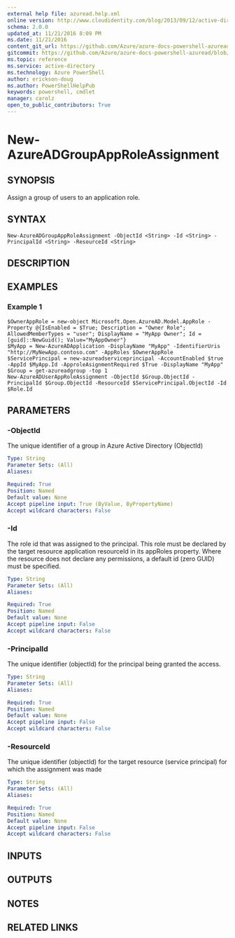 ```yaml
---
external help file: azuread.help.xml
online version: http://www.cloudidentity.com/blog/2013/09/12/active-directory-authentication-library-adal-v1-for-net-general-availability/
schema: 2.0.0
updated_at: 11/21/2016 8:09 PM
ms.date: 11/21/2016
content_git_url: https://github.com/Azure/azure-docs-powershell-azuread/blob/master/Azure%20AD%20Cmdlets/AzureAD/v2/New-AzureADGroupAppRoleAssignment.md
gitcommit: https://github.com/Azure/azure-docs-powershell-azuread/blob/e79870303c4a5b18f88c61a5fe206bd45af8c480/Azure%20AD%20Cmdlets/AzureAD/v2/New-AzureADGroupAppRoleAssignment.md
ms.topic: reference
ms.service: active-directory
ms.technology: Azure PowerShell
author: erickson-doug
ms.author: PowerShellHelpPub
keywords: powershell, cmdlet
manager: carolz
open_to_public_contributors: True
---
```


# New-AzureADGroupAppRoleAssignment

## SYNOPSIS
Assign a group of users to an application role.

## SYNTAX

```
New-AzureADGroupAppRoleAssignment -ObjectId <String> -Id <String> -PrincipalId <String> -ResourceId <String>
```

## DESCRIPTION

## EXAMPLES

### Example 1
```
$OwnerAppRole = new-object Microsoft.Open.AzureAD.Model.AppRole -Property @{IsEnabled = $True; Description = "Owner Role"; AllowedMemberTypes = "user"; DisplayName = "MyApp Owner"; Id = [guid]::NewGuid(); Value="MyAppOwner"} 
$MyApp = New-AzureADApplication -DisplayName "MyApp" -IdentifierUris "http://MyNewApp.contoso.com" -AppRoles $OwnerAppRole
$ServicePrincipal = new-azureadserviceprincipal -AccountEnabled $true -AppId $MyApp.Id -ApproleAsignmentRequired $True -DisplayName "MyApp"
$Group = get-azureadgroup -top 1
New-AzureADUserAppRoleAssignment -ObjectId $Group.ObjectId -PrincipalId $Group.ObjectId -ResourceId $ServicePrincipal.ObjectId -Id $Role.Id
```

## PARAMETERS

### -ObjectId
The unique identifier of a group in Azure Active Directory (ObjectId)

```yaml
Type: String
Parameter Sets: (All)
Aliases: 

Required: True
Position: Named
Default value: None
Accept pipeline input: True (ByValue, ByPropertyName)
Accept wildcard characters: False
```

### -Id
The role id that was assigned to the principal.
This role must be declared by the target resource application resourceId in its appRoles property.
Where the resource does not declare any permissions, a default id (zero GUID) must be specified.

```yaml
Type: String
Parameter Sets: (All)
Aliases: 

Required: True
Position: Named
Default value: None
Accept pipeline input: False
Accept wildcard characters: False
```

### -PrincipalId
The unique identifier (objectId) for the principal being granted the access.

```yaml
Type: String
Parameter Sets: (All)
Aliases: 

Required: True
Position: Named
Default value: None
Accept pipeline input: False
Accept wildcard characters: False
```

### -ResourceId
The unique identifier (objectId) for the target resource (service principal) for which the assignment was made

```yaml
Type: String
Parameter Sets: (All)
Aliases: 

Required: True
Position: Named
Default value: None
Accept pipeline input: False
Accept wildcard characters: False
```

## INPUTS

## OUTPUTS

## NOTES

## RELATED LINKS

